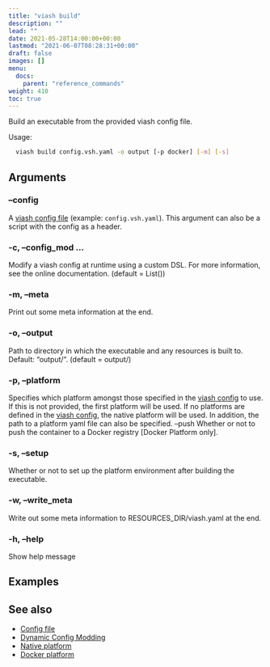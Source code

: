 ```yaml
---
title: "viash build"
description: ""
lead: ""
date: 2021-05-28T14:00:00+00:00
lastmod: "2021-06-07T08:28:31+00:00"
draft: false
images: []
menu:
  docs:
    parent: "reference_commands"
weight: 410
toc: true
---
```




Build an executable from the provided viash config file.

Usage:

``` bash
  viash build config.vsh.yaml -o output [-p docker] [-m] [-s]
```

## Arguments

### –config

A [viash config file](/docs/reference_config/config) (example:
`config.vsh.yaml`). This argument can also be a script with the config
as a header.

### -c, –config\_mod <arg>…

Modify a viash config at runtime using a custom DSL. For more
information, see the online documentation. (default = List())

### -m, –meta

Print out some meta information at the end.

### -o, –output <arg>

Path to directory in which the executable and any resources is built to.
Default: “output/”. (default = output/)

### -p, –platform <arg>

Specifies which platform amongst those specified in the [viash
config](/docs/reference_config/config) to use. If this is not provided,
the first platform will be used. If no platforms are defined in the
[viash config](/docs/reference_config/config), the native platform will
be used. In addition, the path to a platform yaml file can also be
specified. –push Whether or not to push the container to a Docker
registry \[Docker Platform only\].

### -s, –setup

Whether or not to set up the platform environment after building the
executable.

### -w, –write\_meta

Write out some meta information to RESOURCES\_DIR/viash.yaml at the end.

### -h, –help

Show help message

## Examples

## See also

-   [Config file](/docs/reference_config/config)
-   [Dynamic Config Modding](/docs/reference_config/config_mods)
-   [Native platform](/docs/reference_config/platform-native)
-   [Docker platform](/docs/reference_config/platform-docker)

